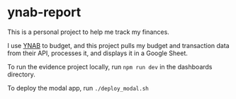 # ynab-report

This is a personal project to help me track my finances.

I use [YNAB](https://www.youneedabudget.com/) to budget, and this project pulls my budget and transaction data from their API, processes it, and displays it in a Google Sheet.

To run the evidence project locally, run `npm run dev` in the dashboards directory.

To deploy the modal app, run `./deploy_modal.sh`
